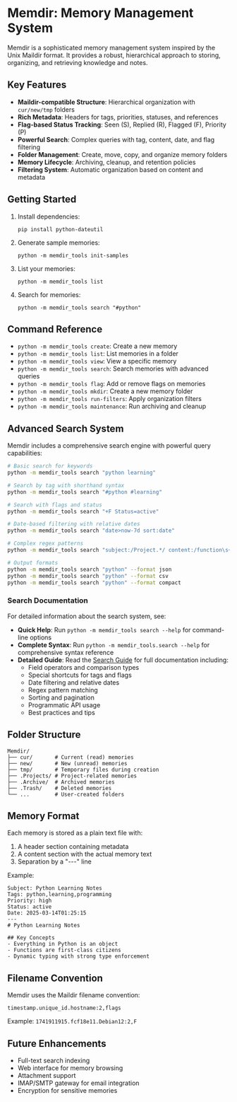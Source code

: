 # Memdir: Memory Management System

Memdir is a sophisticated memory management system inspired by the Unix Maildir format. It provides a robust, hierarchical approach to storing, organizing, and retrieving knowledge and notes.

## Key Features

- **Maildir-compatible Structure**: Hierarchical organization with `cur/new/tmp` folders
- **Rich Metadata**: Headers for tags, priorities, statuses, and references
- **Flag-based Status Tracking**: Seen (S), Replied (R), Flagged (F), Priority (P)
- **Powerful Search**: Complex queries with tag, content, date, and flag filtering
- **Folder Management**: Create, move, copy, and organize memory folders
- **Memory Lifecycle**: Archiving, cleanup, and retention policies
- **Filtering System**: Automatic organization based on content and metadata

## Getting Started

1. Install dependencies:
   ```
   pip install python-dateutil
   ```

2. Generate sample memories:
   ```
   python -m memdir_tools init-samples
   ```

3. List your memories:
   ```
   python -m memdir_tools list
   ```

4. Search for memories:
   ```
   python -m memdir_tools search "#python"
   ```

## Command Reference

- `python -m memdir_tools create`: Create a new memory
- `python -m memdir_tools list`: List memories in a folder
- `python -m memdir_tools view`: View a specific memory
- `python -m memdir_tools search`: Search memories with advanced queries
- `python -m memdir_tools flag`: Add or remove flags on memories
- `python -m memdir_tools mkdir`: Create a new memory folder
- `python -m memdir_tools run-filters`: Apply organization filters
- `python -m memdir_tools maintenance`: Run archiving and cleanup

## Advanced Search System

Memdir includes a comprehensive search engine with powerful query capabilities:

```bash
# Basic search for keywords
python -m memdir_tools search "python learning"

# Search by tag with shorthand syntax
python -m memdir_tools search "#python #learning"

# Search with flags and status
python -m memdir_tools search "+F Status=active"

# Date-based filtering with relative dates
python -m memdir_tools search "date>now-7d sort:date"

# Complex regex patterns
python -m memdir_tools search "subject:/Project.*/ content:/function\s+\w+/"

# Output formats
python -m memdir_tools search "python" --format json
python -m memdir_tools search "python" --format csv
python -m memdir_tools search "python" --format compact
```

### Search Documentation

For detailed information about the search system, see:

- **Quick Help**: Run `python -m memdir_tools search --help` for command-line options
- **Complete Syntax**: Run `python -m memdir_tools.search --help` for comprehensive syntax reference
- **Detailed Guide**: Read the [Search Guide](memdir_tools/SEARCH_README.md) for full documentation including:
  - Field operators and comparison types
  - Special shortcuts for tags and flags
  - Date filtering and relative dates
  - Regex pattern matching
  - Sorting and pagination
  - Programmatic API usage
  - Best practices and tips

## Folder Structure

```
Memdir/
├── cur/       # Current (read) memories
├── new/       # New (unread) memories
├── tmp/       # Temporary files during creation
├── .Projects/ # Project-related memories
├── .Archive/  # Archived memories
├── .Trash/    # Deleted memories
└── ...        # User-created folders
```

## Memory Format

Each memory is stored as a plain text file with:

1. A header section containing metadata
2. A content section with the actual memory text
3. Separation by a "---" line

Example:
```
Subject: Python Learning Notes
Tags: python,learning,programming
Priority: high
Status: active
Date: 2025-03-14T01:25:15
---
# Python Learning Notes

## Key Concepts
- Everything in Python is an object
- Functions are first-class citizens
- Dynamic typing with strong type enforcement
```

## Filename Convention

Memdir uses the Maildir filename convention:
```
timestamp.unique_id.hostname:2,flags
```

Example: `1741911915.fcf18e11.Debian12:2,F`

## Future Enhancements

- Full-text search indexing
- Web interface for memory browsing
- Attachment support
- IMAP/SMTP gateway for email integration
- Encryption for sensitive memories
